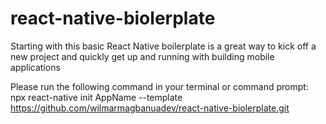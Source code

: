 # react-native-biolerplate
Starting with this basic React Native boilerplate is a great way to kick off a new project and quickly get up and running with building mobile applications

Please run the following command in your terminal or command prompt:
npx react-native init AppName --template https://github.com/wilmarmagbanuadev/react-native-biolerplate.git